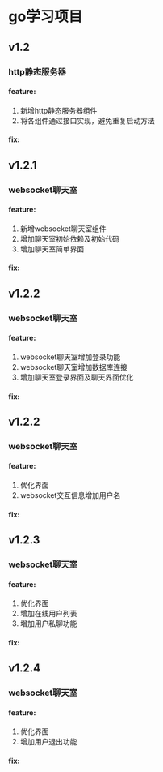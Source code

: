 # go学习项目

## v1.2
### http静态服务器
#### feature:
1. 新增http静态服务器组件 
2. 将各组件通过接口实现，避免重复启动方法
#### fix:

## v1.2.1
### websocket聊天室
#### feature:
1. 新增websocket聊天室组件
2. 增加聊天室初始依赖及初始代码 
3. 增加聊天室简单界面
#### fix:

## v1.2.2
### websocket聊天室
#### feature:
1. websocket聊天室增加登录功能
2. websocket聊天室增加数据库连接
3. 增加聊天室登录界面及聊天界面优化
#### fix:

## v1.2.2
### websocket聊天室
#### feature:
1. 优化界面
2. websocket交互信息增加用户名
#### fix:

## v1.2.3
### websocket聊天室
#### feature:
1. 优化界面
2. 增加在线用户列表
3. 增加用户私聊功能
#### fix:

## v1.2.4
### websocket聊天室
#### feature:
1. 优化界面
2. 增加用户退出功能
#### fix: